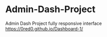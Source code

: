 # Admin-Dash-Project
Admin Dash Project
fully responsive interface
https://0red0.github.io/Dashboard-1/
